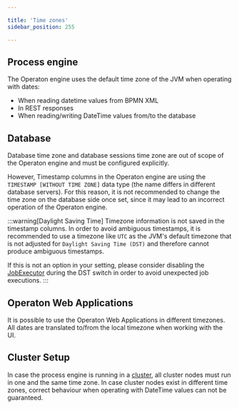 ```yaml
---

title: 'Time zones'
sidebar_position: 255

---
```


## Process engine

The Operaton engine uses the default time zone of the JVM when operating with dates:

* When reading datetime values from BPMN XML
* In REST responses
* When reading/writing DateTime values from/to the database

## Database

Database time zone and database sessions time zone are out of scope of the Operaton engine and must be configured explicitly.

However, Timestamp columns in the Operaton engine are using the `TIMESTAMP [WITHOUT TIME ZONE]` data type (the name differs in different database servers).
For this reason, it is not recommended to change the time zone on the database side once set, since it may lead to an incorrect operation of the Operaton engine.

:::warning[Daylight Saving Time]
Timezone information is not saved in the timestamp columns. In order to avoid ambiguous timestamps, it is recommended to use a timezone like `UTC` as the JVM's default timezone
that is not adjusted for `Daylight Saving Time (DST)` and therefore cannot produce ambiguous timestamps.

If this is not an option in your setting, please consider disabling the [JobExecutor](../user-guide/process-engine/the-job-executor.md) during the DST switch in order
to avoid unexpected job executions.
:::

## Operaton Web Applications

It is possible to use the Operaton Web Applications in different timezones. All dates are translated to/from the local timezone when working with the UI.

## Cluster Setup

In case the process engine is running in a [cluster](../introduction/architecture.md#clustering-model),
all cluster nodes must run in one and the same time zone. In case cluster nodes exist in different time zones,
correct behaviour when operating with DateTime values can not be guaranteed.